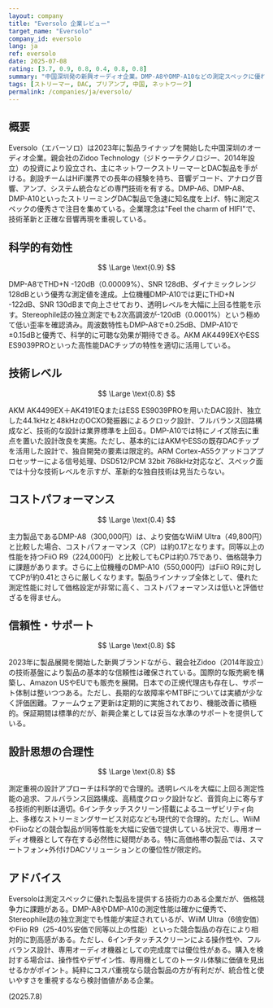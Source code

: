 ```yaml
---
layout: company
title: "Eversolo 企業レビュー"
target_name: "Eversolo"
company_id: eversolo
lang: ja
ref: eversolo
date: 2025-07-08
rating: [3.7, 0.9, 0.8, 0.4, 0.8, 0.8]
summary: "中国深圳発の新興オーディオ企業。DMP-A8やDMP-A10などの測定スペックに優れたストリーミングDAC製品で急成長。AKMやESS製DACを用いた技術的実力は高いが、コストパフォーマンスで競合に圧倒される。"
tags: [ストリーマー, DAC, プリアンプ, 中国, ネットワーク]
permalink: /companies/ja/eversolo/
---
```


## 概要

Eversolo（エバーソロ）は2023年に製品ライナップを開始した中国深圳のオーディオ企業。親会社のZidoo Technology（ジドゥーテクノロジー、2014年設立）の投資により設立され、主にネットワークストリーマーとDAC製品を手がける。創設チームはHiFi業界での長年の経験を持ち、音響デコード、アナログ音響、アンプ、システム統合などの専門技術を有する。DMP-A6、DMP-A8、DMP-A10といったストリーミングDAC製品で急速に知名度を上げ、特に測定スペックの優秀さで注目を集めている。企業理念は"Feel the charm of HIFI"で、技術革新と正確な音響再現を重視している。

## 科学的有効性

$$ \Large \text{0.9} $$

DMP-A8でTHD+N -120dB（0.00009%）、SNR 128dB、ダイナミックレンジ128dBという優秀な測定値を達成。上位機種DMP-A10では更にTHD+N -122dB、SNR 130dBまで向上させており、透明レベルを大幅に上回る性能を示す。Stereophile誌の独立測定でも2次高調波が-120dB（0.0001%）という極めて低い歪率を確認済み。周波数特性もDMP-A8で±0.25dB、DMP-A10で±0.15dBと優秀で、科学的に可聴な効果が期待できる。AKM AK4499EXやESS ES9039PROといった高性能DACチップの特性を適切に活用している。

## 技術レベル

$$ \Large \text{0.8} $$

AKM AK4499EX＋AK4191EQまたはESS ES9039PROを用いたDAC設計、独立した44.1kHzと48kHzのOCXO発振器によるクロック設計、フルバランス回路構成など、技術的な設計は業界標準を上回る。DMP-A10では特にノイズ除去に重点を置いた設計改良を実施。ただし、基本的にはAKMやESSの既存DACチップを活用した設計で、独自開発の要素は限定的。ARM Cortex-A55クアッドコアプロセッサーによる信号処理、DSD512/PCM 32bit 768kHz対応など、スペック面では十分な技術レベルを示すが、革新的な独自技術は見当たらない。

## コストパフォーマンス

$$ \Large \text{0.4} $$

主力製品であるDMP-A8（300,000円）は、より安価なWiiM Ultra（49,800円）と比較した場合、コストパフォーマンス（CP）は約0.17となります。同等以上の性能を持つFiiO R9（224,000円）と比較してもCPは約0.75であり、価格競争力に課題があります。さらに上位機種のDMP-A10（550,000円）はFiiO R9に対してCPが約0.41とさらに厳しくなります。製品ラインナップ全体として、優れた測定性能に対して価格設定が非常に高く、コストパフォーマンスは低いと評価せざるを得ません。

## 信頼性・サポート

$$ \Large \text{0.8} $$

2023年に製品展開を開始した新興ブランドながら、親会社Zidoo（2014年設立）の技術基盤により製品の基本的な信頼性は確保されている。国際的な販売網を構築し、Amazon USやEUでも販売を展開。日本での正規代理店も存在し、サポート体制は整いつつある。ただし、長期的な故障率やMTBFについては実績が少なく評価困難。ファームウェア更新は定期的に実施されており、機能改善に積極的。保証期間は標準的だが、新興企業としては妥当な水準のサポートを提供している。

## 設計思想の合理性

$$ \Large \text{0.8} $$

測定重視の設計アプローチは科学的で合理的。透明レベルを大幅に上回る測定性能の追求、フルバランス回路構成、高精度クロック設計など、音質向上に寄与する技術的判断は適切。6インチタッチスクリーン搭載によるユーザビリティ向上、多様なストリーミングサービス対応なども現代的で合理的。ただし、WiiMやFiioなどの競合製品が同等性能を大幅に安価で提供している状況で、専用オーディオ機器として存在する必然性に疑問がある。特に高価格帯の製品では、スマートフォン+外付けDACソリューションとの優位性が限定的。

## アドバイス

Eversoloは測定スペックに優れた製品を提供する技術力のある企業だが、価格競争力に課題がある。DMP-A8やDMP-A10の測定性能は確かに優秀で、Stereophile誌の独立測定でも性能が実証されているが、WiiM Ultra（6倍安価）やFiio R9（25-40%安価で同等以上の性能）といった競合製品の存在により相対的に割高感がある。ただし、6インチタッチスクリーンによる操作性や、フルバランス設計、専用オーディオ機器としての完成度では優位性がある。購入を検討する場合は、操作性やデザイン性、専用機としてのトータル体験に価値を見出せるかがポイント。純粋にコスパ重視なら競合製品の方が有利だが、統合性と使いやすさを重視するなら検討価値がある企業。

(2025.7.8)